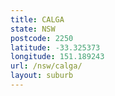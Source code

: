 ```yaml
---
title: CALGA
state: NSW
postcode: 2250
latitude: -33.325373
longitude: 151.189243
url: /nsw/calga/
layout: suburb
---
```


